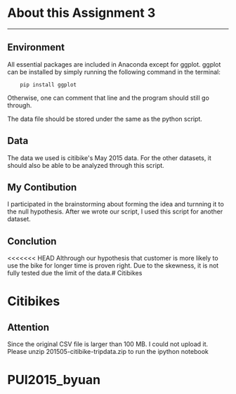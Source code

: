 # About this Assignment 3

***

## Environment
All essential packages are included in Anaconda except for ggplot.
ggplot can be installed by simply running the following command in the terminal:

		pip install ggplot

Otherwise, one can comment that line and the program should still go through.

The data file should be stored under the same as the python script.

## Data
The data we used is citibike's May 2015 data. For the other datasets, it should also be able to be analyzed through this script. 

## My Contibution
I participated in the brainstorming about forming the idea and turnning it to the null hypothesis. After we wrote our script, I used this script for another dataset.


## Conclution
<<<<<<< HEAD
 Althrough our hypothesis that customer is more likely to use the bike for longer time is proven right. Due to the skewness, it is not fully tested due the limit of the data.# Citibikes
# Citibikes

## Attention
Since the original CSV file is larger than 100 MB. I could not upload it. Please unzip 201505-citibike-tripdata.zip to run the ipython notebook

# PUI2015_byuan
